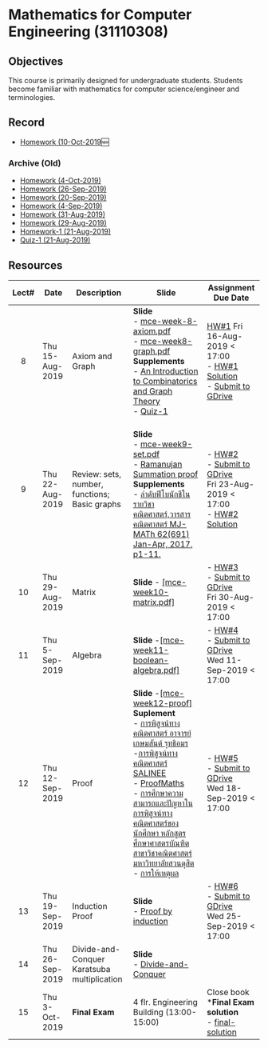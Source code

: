 #  Mathematics for Computer Engineering (31110308)

## Objectives

This course is primarily designed for undergraduate students. Students become familiar with mathematics for computer science/engineer  and terminologies.

## Record
- [Homework (10-Oct-2019](https://drive.google.com/file/d/169QiOQg_buhH4gQZho9y8l7usArtsOE2/view?usp=sharing):new:

### Archive (Old)
- [Homework (4-Oct-2019)](https://drive.google.com/file/d/18WfY7KyjpC9wggE6fhLpC0q5sukekJcj/view?usp=sharing)
- [Homework (26-Sep-2019)](https://drive.google.com/open?id=1uw6sxFdAiF8d0NzKZjdPpnuj8pKkdmE8)
- [Homework (20-Sep-2019)](https://drive.google.com/open?id=1xNS173ZGws466XoVQki_2q_fSZoYCcUW)
- [Homework (4-Sep-2019)](https://drive.google.com/open?id=1acLGdZhFsf6f5CTZDkSogDZ9r-931bOo)
- [Homework (31-Aug-2019)](https://drive.google.com/open?id=12-mQXXspDdtazxvwXxtZpg3tg_EU6DIl)
- [Homework (29-Aug-2019)](https://drive.google.com/file/d/1QQuFnv0sFhsGVbN6FFiNBVZ4fIIbU32j/view?usp=sharing)
- [Homework-1 (21-Aug-2019)](https://drive.google.com/file/d/1heySHeoBxk8fE8prMimylZDzDDZw3liR/view?usp=sharing)
- [Quiz-1 (21-Aug-2019)](https://drive.google.com/file/d/10stjNWI1B2uddyPDwXujDjTlwKtRUC1H/view?usp=sharing)


## Resources

| Lect# | Date | Description  |Slide| Assignment Due Date |
|:-----:|------|-------------|----|---------------------|
|  8 |Thu 15-Aug-2019| Axiom and Graph | **Slide** <br> - [mce-week-8-axiom.pdf](https://drive.google.com/file/d/1_yFolOYBmKkLVY-_pKtct4I_pE1pe_jl/view?usp=sharing) <br> - [mce-week8-graph.pdf](https://drive.google.com/file/d/1DQhmPy4Uy-38DbSE2KjuCj4YrCN0mkHF/view?usp=sharing)<br> **Supplements** <br> - [An Introduction to Combinatorics and Graph Theory](https://drive.google.com/open?id=1FIYrOkzCcNciNT4ve8i-v20hMtHhTYiw)<br> - [Quiz-1](https://drive.google.com/file/d/1L1UceGGhwBpa8WMLUQc4Ka8ODd125uul/view?usp=sharing) | [HW\#1](https://drive.google.com/file/d/171Gy_uNzeJXDVxtKErOSa3Hik2wuCstS/view?usp=sharing) Fri 16-Aug-2019 < 17:00 <br> - [HW\#1 Solution](https://drive.google.com/open?id=1DFn_F3r7ET4666yMpr2Etb2CwI6ptlDN) <br> - [Submit to GDrive](https://drive.google.com/drive/folders/1Fhlv0zyFj4YDY75QFbDci6xl78g7Nrsh?usp=sharing)|
| 9 |Thu 22-Aug-2019  | Review: sets, number, functions; Basic graphs  |<br> **Slide**<br> - [mce-week9-set.pdf](https://drive.google.com/file/d/1xmq-LkQ97oQ899U9z3KKbrQAHhVdVnCk/view?usp=sharing)<br> - [Ramanujan Summation proof](https://drive.google.com/file/d/1eUbgfOyG6S67vY9Q2FTJ5g0k3pGHTIO_/view?usp=sharing) <br> **Supplements** <br> - [ลำดับฟีโบนักชีในรายวิชาคณิตศาสตร์,วารสารคณิตศาสตร์ MJ-MATh 62(691) Jan-Apr, 2017, p1-11.](https://www.tci-thaijo.org/index.php/MJMATh/article/download/157898/114350/) | - [HW\#2](https://drive.google.com/file/d/1GtKeT4m14yhMMrnluOmCPHXtPCizDfdu/view?usp=sharing) <br> - [Submit to GDrive](https://drive.google.com/drive/folders/1tNJgneViqLjkUeuIK3XZxRd9ofUwqrYU?usp=sharing) <br> Fri 23-Aug-2019 < 17:00 <br> - [HW\#2 Solution](https://drive.google.com/open?id=1AXfvF9XlA2UdCKmWJI-2sVARuCci5QeU)|
| 10 |Thu 29-Aug-2019 | Matrix | **Slide** - [[mce-week10-matrix.pdf]](https://drive.google.com/file/d/16qPZPXYRoJ8d9wiNS_TL_lUBx2a9rytB/view?usp=sharing)   | - [HW\#3](https://drive.google.com/open?id=15H9iUR0nLaKVl61DqHYJjYXCnLmJjGXY) <br> - [Submit to GDrive](https://drive.google.com/drive/folders/1qiFRjY4pYJp_94iOAu--E2m_doZi4B9m?usp=sharing) <br> Fri 30-Aug-2019 < 17:00 |
| 11 |Thu 5-Sep-2019  | Algebra | **Slide** -[[mce-week11-boolean-algebra.pdf]](https://drive.google.com/open?id=1MbrPFgMVBR_qsDxX7YPgsg2NWUtXEk-i) | - [HW\#4](https://drive.google.com/open?id=1R99-RmXTovvgNlNcEGM9j5Gs1kIvbVqb) <br> - [Submit to GDrive](https://drive.google.com/drive/folders/1j9--mpFzPuhab5MBunCGueBLMdn9ajZl?usp=sharing) <br> Wed 11-Sep-2019 < 17:00 |
| 12 |Thu 12-Sep-2019  | Proof| **Slide** -[[mce-week12-proof]](https://drive.google.com/open?id=1SXven3RI5eVQUg0WwWcGFo-_dfFu76FB) <br> **Suplement** <br> - [การพิสูจน์ทางคณิตศาสตร์ อาจารย์ เกษมสันต์ รุทธิอมร](http://www.taweethapisek.ac.th/web/main/doc/005.pdf) <br> -[การพิสูจน์ทางคณิตศาสตร์ SALINEE](http://methodsofproof-myblog.blogspot.com/2011/09/blog-post.html) <br> - [ProofMaths](http://staff.cs.psu.ac.th/pennee/344-281/06-ProofMaths-Lec.pdf)<br> - [การศึกษาความสามารถและปัญหาในการพิสูจน์ทางคณิตศาสตร์ของนักศึกษา หลักสูตรศึกษาศาสตรบัณฑิต สาขาวิชาคณิตศาสตร์ มหาวิทยาลัยสวนดุสิต](https://www.tci-thaijo.org/index.php/sduhs/article/view/186594/131104) <br> - [การให้เหตุผล](https://theory.cpe.ku.ac.th/wiki/images/Chap3.pdf)| - [HW\#5](https://drive.google.com/file/d/1N5-S8O504Erk8Gx3cGLzZ6A2V_9QFOyq/view?usp=sharing) <br> - [Submit to GDrive](https://drive.google.com/open?id=1CFtOh6ceaUeUGwrli8XcWGpZLDFYqoYf) <br> Wed 18-Sep-2019 < 17:00|
| 13 |Thu 19-Sep-2019 | Induction Proof | **Slide** <br> - [Proof by induction](https://drive.google.com/open?id=1Ot6Qn64CeKbKoOJcJr5eAH87k5ZQ6KAL) |- [HW\#6](https://drive.google.com/open?id=17_Kn2w2hDDHIp0WCNAgQoabLqh2kpDU1) <br> -  [Submit to GDrive](https://drive.google.com/open?id=1XGQyrKDhxswrfSDvAY4SCrT43y1tK9Od) <br> Wed 25-Sep-2019 < 17:00|
| 14 |Thu 26-Sep-2019  | Divide-and-Conquer <br> Karatsuba multiplication | **Slide**<br> - [Divide-and-Conquer](https://drive.google.com/open?id=1HnGTQy-A9V_RlG0bL4VbHY722zqhmz0m) | |
| 15 |Thu 3-Oct-2019  | **Final Exam**   | 4 flr. Engineering Building (13:00-15:00) | Close book <br> ***Final Exam solution** <br> - [final-solution](https://drive.google.com/file/d/19vcrP0k22_y9yZfY-NJb_MszRNzWqReX/view?usp=sharing) |

